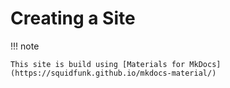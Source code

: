 # Creating a Site

!!! note

    This site is build using [Materials for MkDocs](https://squidfunk.github.io/mkdocs-material/)


